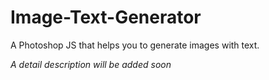 # Image-Text-Generator
A Photoshop JS that helps you to generate images with text.

*A detail description will be added soon*
